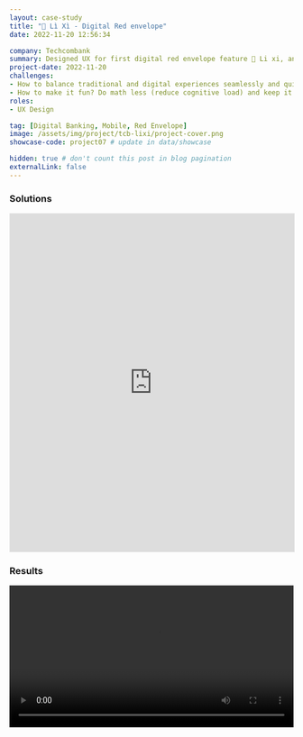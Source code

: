 ```yaml
---
layout: case-study
title: "🧧 Lì Xì - Digital Red envelope"
date: 2022-11-20 12:56:34

company: Techcombank
summary: Designed UX for first digital red envelope feature 🧧 Li xi, an innovative solution for customers with traditional and digital experiences seamlessly.
project-date: 2022-11-20
challenges:
- How to balance traditional and digital experiences seamlessly and quickly, change to new behavior is challenging for massive customers?
- How to make it fun? Do math less (reduce cognitive load) and keep it simple as they prepare traditional lucky money.
roles:
- UX Design

tag: [Digital Banking, Mobile, Red Envelope]
image: /assets/img/project/tcb-lixi/project-cover.png
showcase-code: project07 # update in data/showcase

hidden: true # don't count this post in blog pagination
externalLink: false
---
```


### Solutions

<iframe style="border: 1px solid rgba(0, 0, 0, 0.1);" width="100%" height="600" src="https://www.figma.com/embed?embed_host=share&url=https%3A%2F%2Fwww.figma.com%2Fproto%2FxJPOUIil9B3cidxccrGpPs%2FTCB-Bill-payment%3Ftype%3Ddesign%26node-id%3D1-4%26t%3Dg5w4u5Jgah3RPLCE-1%26scaling%3Dcontain%26page-id%3D0%253A1%26starting-point-node-id%3D1%253A4%26mode%3Ddesign" allowfullscreen></iframe>

### Results

<video src="/assets/img/project/tcb-lixi/lixi-preview.mp4" width="100%" style ="margin: auto; background-color: white" controls autoplay loop></video>